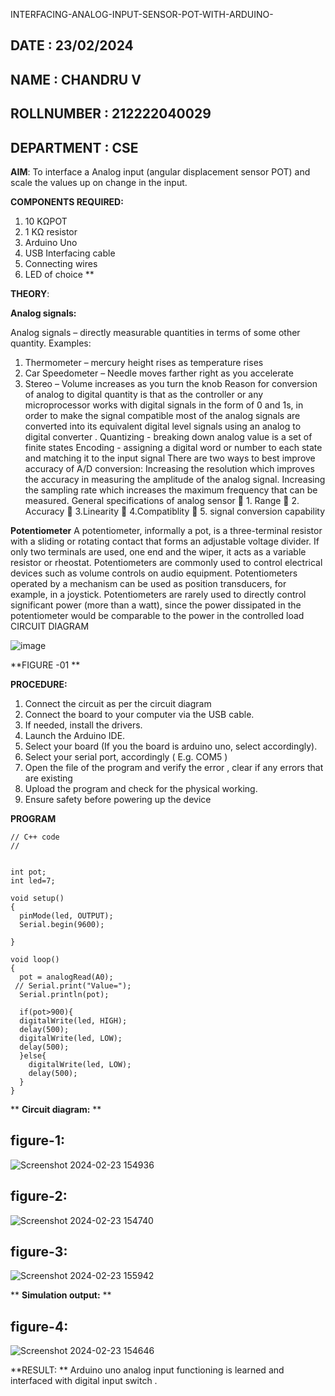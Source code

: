  INTERFACING-ANALOG-INPUT-SENSOR-POT-WITH-ARDUINO-


## DATE : 23/02/2024
## NAME : CHANDRU V													             
## ROLLNUMBER : 212222040029
## DEPARTMENT : CSE

**AIM**:  To interface a Analog  input (angular displacement sensor POT) and scale the values up on change in the input.


**COMPONENTS REQUIRED:**
1.	10 KΩPOT
2.	1 KΩ resistor 
3.	Arduino Uno 
4.	USB Interfacing cable 
5.	Connecting wires 
6.	LED of choice 
**


**THEORY**: 

**Analog signals:**

Analog signals – directly measurable quantities in terms of some other quantity.
Examples:
1. Thermometer – mercury height rises as temperature rises
2. Car Speedometer – Needle moves farther right as you accelerate
3. Stereo – Volume increases as you turn the knob
Reason for conversion of analog to digital quantity is that as the controller or any microprocessor works with digital signals in the form of 0 and 1s, in order to make the signal compatible  most of the analog signals are converted into its equivalent digital level signals using an analog to digital converter .
Quantizing - breaking down analog value is a set of finite states
Encoding - assigning a digital word or number to each state and matching it to the input signal
 There are two ways to best improve accuracy of A/D conversion:
Increasing the resolution which improves the accuracy in measuring the amplitude of the analog signal.
Increasing the sampling rate which increases the maximum frequency that can be measured.
General specifications of analog sensor
	1. Range
	2. Accuracy
	3.Linearity
	4.Compatiblity
	5. signal conversion capability

**Potentiometer**
A potentiometer, informally a pot, is a three-terminal resistor with a sliding or rotating contact that forms an adjustable voltage divider. If only two terminals are used, one end and the wiper, it acts as a variable resistor or rheostat.
Potentiometers are commonly used to control electrical devices such as volume controls on audio equipment. Potentiometers operated by a mechanism can be used as position transducers, for example, in a joystick. Potentiometers are rarely used to directly control significant power (more than a watt), since the power dissipated in the potentiometer would be comparable to the power in the controlled load
CIRCUIT DIAGRAM





![image](https://user-images.githubusercontent.com/36288975/163530788-eec3cdc3-95e8-4d2d-8349-6d0ea4c9439c.png)

**FIGURE -01
**

**PROCEDURE:**

1.	Connect the circuit as per the circuit diagram 
2.	Connect the board to your computer via the USB cable.
3.	If needed, install the drivers.
4.	Launch the Arduino IDE.
5.	Select your board (If you the board is arduino uno, select accordingly).
6.	Select your serial port, accordingly ( E.g. COM5 )
7.	Open the file of the program  and verify the error , clear if any errors that are existing 
8.	Upload the program and check for the physical working. 
9.	Ensure safety before powering up the device 



**PROGRAM** 
```
// C++ code
//


int pot;
int led=7;

void setup()
{
  pinMode(led, OUTPUT);
  Serial.begin(9600);
  
}

void loop()
{
  pot = analogRead(A0);
 // Serial.print("Value=");
  Serial.println(pot);
  
  if(pot>900){
  digitalWrite(led, HIGH);
  delay(500);
  digitalWrite(led, LOW);
  delay(500);
  }else{
  	digitalWrite(led, LOW);
    delay(500);
  }
}
```


**
**Circuit diagram:** 
**

## figure-1:
![Screenshot 2024-02-23 154936](https://github.com/chandru0006r/EXPERIMENT-NO--02-INTERFACING-ANALOG-INPUT-SENSOR-POT-WITH-ARDUINO-/assets/99141707/056e1169-d766-43b2-81e0-73d66cbd3a26)

## figure-2:
![Screenshot 2024-02-23 154740](https://github.com/chandru0006r/EXPERIMENT-NO--02-INTERFACING-ANALOG-INPUT-SENSOR-POT-WITH-ARDUINO-/assets/99141707/8de8fe0e-fd2e-48ba-b239-529f97f74efb)

## figure-3:
![Screenshot 2024-02-23 155942](https://github.com/chandru0006r/EXPERIMENT-NO--02-INTERFACING-ANALOG-INPUT-SENSOR-POT-WITH-ARDUINO-/assets/99141707/dcc7079b-97fe-4fb8-8fe4-23c7c55fb303)


**
**Simulation output:** 
**

## figure-4:
![Screenshot 2024-02-23 154646](https://github.com/chandru0006r/EXPERIMENT-NO--02-INTERFACING-ANALOG-INPUT-SENSOR-POT-WITH-ARDUINO-/assets/99141707/c2604ff1-4179-4ad9-a0ac-ef44789d84b2)







**RESULT: ** Arduino uno analog input functioning is learned and interfaced with digital input switch .
